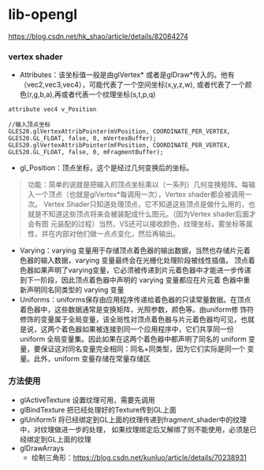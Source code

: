 # lib-opengl

https://blog.csdn.net/hk_shao/article/details/82084274

### vertex shader
- Attributes：该坐标值一般是由glVertex* 或者是glDraw*传入的。他有（vec2,vec3,vec4），可能代表了一个空间坐标(x,y,z,w),
或者代表了一个颜色(r,g,b,a),再或者代表一个纹理坐标(s,t,p,q)
```
attribute vec4 v_Position
```
```
//输入顶点坐标
GLES20.glVertexAttribPointer(mVPosition, COORDINATE_PER_VERTEX, GLES20.GL_FLOAT, false, 0, mVertexBuffer);
GLES20.glVertexAttribPointer(mFPosition, COORDINATE_PER_VERTEX, GLES20.GL_FLOAT, false, 0, mFragmentBuffer);
```
- gl_Position：顶点坐标，这个是经过几何变换后的坐标。

>功能：简单的说就是把输入的顶点坐标乘以（一系列）几何变换矩阵。每输入一个顶点（也就是glVertex*每调用一次），Vertex shader都会被调用一次。
Vertex Shader只知道处理顶点，它不知道这些顶点是做什么用的，也就是不知道这些顶点将来会被装配成什么图元。（因为Vertex shader后面才会有图
元装配的过程）当然，VS还可以接收颜色，纹理坐标，雾坐标等属性，并在内部对他们做一点点变化，然后再输出。

- Varying：varying 变量用于存储顶点着色器的输出数据，当然也存储片元着色器的输入数据，varying 变量最终会在光栅化处理阶段被线性插值。
顶点着色器如果声明了varying变量，它必须被传递到片元着色器中才能进一步传递到下一阶段，因此顶点着色器中声明的 varying 变量都应在片元着
色器中重新声明同名同类型的 varying 变量
- Uniforms：uniforms保存由应用程序传递给着色器的只读常量数据。在顶点着色器中，这些数据通常是变换矩阵，光照参数，颜色等。由uniform修
饰符修饰的变量属于全局变量，该全局性对顶点着色器与片元着色器均可见，也就是说，这两个着色器如果被连接到同一个应用程序中，它们共享同一份
uniform 全局变量集。因此如果在这两个着色器中都声明了同名的 uniform 变量，要保证这对同名变量完全相同：同名+同类型，因为它们实际是同一个
变量。此外，uniform 变量存储在常量存储区


### 方法使用
- glActiveTexture 设置纹理可用，需要先调用
- glBindTexture 把已经处理好的Texture传到GL上面
- glUniform1i 将已经绑定到GL上面的纹理传递到fragment_shader中的纹理中，对纹理做进一步的处理，
如果纹理绑定后又解绑了则不能使用，必须是已经绑定到GL上面的纹理
- glDrawArrays
   - 绘制三角形：https://blog.csdn.net/kunluo/article/details/70238931